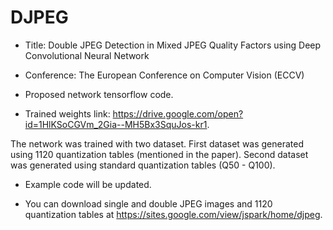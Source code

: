 # DJPEG
- Title: Double JPEG Detection in Mixed JPEG Quality Factors using Deep Convolutional Neural Network

- Conference: The European Conference on Computer Vision (ECCV)

- Proposed network tensorflow code.

- Trained weights link: https://drive.google.com/open?id=1HlKSoCGVm_2Gia--MH5Bx3SquJos-kr1.

The network was trained with two dataset. 
First dataset was generated using 1120 quantization tables (mentioned in the paper). 
Second dataset was generated using standard quantization tables (Q50 - Q100).


- Example code will be updated.

- You can download single and double JPEG images and 1120 quantization tables at https://sites.google.com/view/jspark/home/djpeg.
